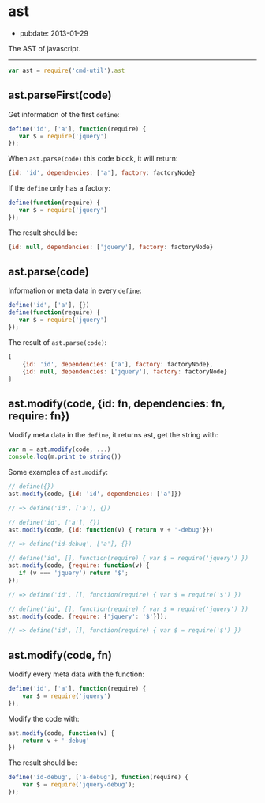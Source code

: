 # ast

- pubdate: 2013-01-29

The AST of javascript.

-----

```js
var ast = require('cmd-util').ast
```

## ast.parseFirst(code)

Get information of the first `define`:

```js
define('id', ['a'], function(require) {
   var $ = require('jquery')
});
```

When `ast.parse(code)` this code block, it will return:

```js
{id: 'id', dependencies: ['a'], factory: factoryNode}
```

If the `define` only has a factory:

```js
define(function(require) {
   var $ = require('jquery')
});
```

The result should be:

```js
{id: null, dependencies: ['jquery'], factory: factoryNode}
```


## ast.parse(code)

Information or meta data in every `define`:

```js
define('id', ['a'], {})
define(function(require) {
   var $ = require('jquery')
});
```

The result of `ast.parse(code)`:

```js
[
    {id: 'id', dependencies: ['a'], factory: factoryNode},
    {id: null, dependencies: ['jquery'], factory: factoryNode}
]
```

## ast.modify(code, {id: fn, dependencies: fn, require: fn})

Modify meta data in the `define`, it returns ast, get the string with:

```js
var m = ast.modify(code, ...)
console.log(m.print_to_string())
```

Some examples of `ast.modify`:

```js
// define({})
ast.modify(code, {id: 'id', dependencies: ['a']})

// => define('id', ['a'], {})
```

```js
// define('id', ['a'], {})
ast.modify(code, {id: function(v) { return v + '-debug'}})

// => define('id-debug', ['a'], {})
```

```js
// define('id', [], function(require) { var $ = require('jquery') })
ast.modify(code, {require: function(v) {
   if (v === 'jquery') return '$';
});

// => define('id', [], function(require) { var $ = require('$') })
```

```js
// define('id', [], function(require) { var $ = require('jquery') })
ast.modify(code, {require: {'jquery': '$'}});

// => define('id', [], function(require) { var $ = require('$') })
```


## ast.modify(code, fn)

Modify every meta data with the function:

```js
define('id', ['a'], function(require) {
    var $ = require('jquery')
});
```

Modify the code with:

```js
ast.modify(code, function(v) {
    return v + '-debug'
})
```

The result should be:

```js
define('id-debug', ['a-debug'], function(require) {
    var $ = require('jquery-debug');
});
```
